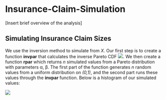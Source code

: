 # Insurance-Claim-Simulation

[Insert brief overview of the analysis]


## Simulating Insurance Claim Sizes

We use the inversion method to simulate from *X*. Our first step is to create a function **invpar** that calculates the inverse Pareto CDF <img src="https://render.githubusercontent.com/render/math?math=F^{-1}(u)">. We then create a function **rpar** which returns *n* simulated values from a Pareto distribution with parameters α, β. The first part of the function generates *n* random values from a uniform distribution on *(0,1)*, and the second part runs these values through the **invpar** function. Below is a histogram of our simulated values:

![](/images/Comput_time_28012020.png)

## 

